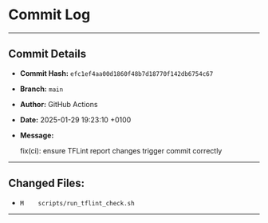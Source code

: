 # Commit Log

---

## Commit Details

- **Commit Hash:**   `efc1ef4aa00d1860f48b7d18770f142db6754c67`
- **Branch:**        `main`
- **Author:**        GitHub Actions
- **Date:**          2025-01-29 19:23:10 +0100
- **Message:**

  fix(ci): ensure TFLint report changes trigger commit correctly

---

## Changed Files:

- `M	scripts/run_tflint_check.sh`

---
